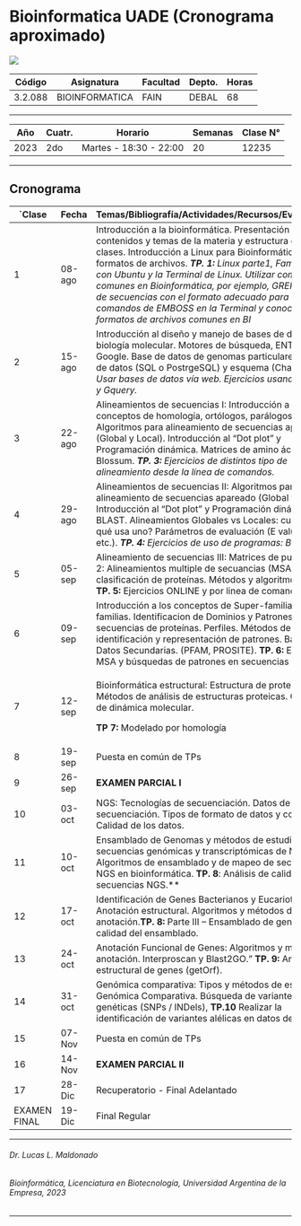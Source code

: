 # Bioinformatica UADE (Cronograma aproximado)

![](Aspose.Words.3611804b-8492-412a-89ee-72428d134868.001.png)


|**Código** |**Asignatura** |**Facultad** |**Depto.** |**Horas** |
| - | - | - | - | - |
|3\.2.088 |BIOINFORMATICA |FAIN |DEBAL |68 |

---

|**Año** |**Cuatr.** |**Horario**  |**Semanas** |**Clase N°** |
| - | - | - | - | - |
|2023 |2do |Martes - 18:30 - 22:00 |20 |12235 |

___

## **Cronograma** 

| `**Clase** | **Fecha** |**Temas/Bibliografía/Actividades/Recursos/Evaluaciones** |
| - |  -  | - |
|1 |08-ago |Introducción a la bioinformática. Presentación de los contenidos y temas de la materia y estructura de las clases. Introducción a Linux para Bioinformáticos y formatos de archivos. ***TP. 1:** Linux parte1, Familiarizarse con Ubuntu y la Terminal de Linux. Utilizar comandos comunes en Bioinformática, por ejemplo, GREP. Edición de secuencias con el formato adecuado para utilizar los comandos de EMBOSS en la Terminal y conocer formatos de archivos comunes en BI* |
|2 |15-ago |Introducción al diseño y manejo de bases de datos de biología molecular. Motores de búsqueda, ENTREZ, Google. Base de datos de genomas particulares. Bases de datos (SQL  o PostrgeSQL)  y  esquema  (Chado).  ***TP.  2:**  Usar  bases  de  datos  vía web. Ejercicios usando GenBank y Gquery.* |
|3 |22-ago |Alineamientos de secuencias I: Introducción a los conceptos de homología, ortólogos, parálogos. Algoritmos para alineamiento de secuencias apareado (Global y Local). Introducción al “Dot plot” y Programación dinámica. Matrices de amino ácidos PAM y Blossum.  ***TP.  3:**  Ejercicios  de  distintos  tipo  de  alineamiento  desde  la  línea  de comandos.* |
|4 |29-ago |Alineamientos de secuencias II: Algoritmos para alineamiento de secuencias apareado (Global  y  Local).  Introducción  al  “Dot  plot”  y  Programación  dinámica.  BLAST. Alineamientos Globales vs Locales: cuándo y por qué usa uno? Parámetros  de evaluación (E value, Score, etc.). ***TP. 4:** Ejercicios de  uso de programas: BLAST* |
|5 |05-sep |Alineamiento de secuencias III: Matrices de puntaje, parte 2: Alineamientos multiple de secuancias (MSA). Análisis y clasificación de proteínas. Métodos y algoritmos de MSA. **TP. 5:** Ejercicios ONLINE y por linea de comandos |
|6 |09-sep |Introducción  a  los  conceptos  de  Super-familias  y  sub-familias.  Identificacion  de Dominios y Patrones en secuencias de proteínas. Perfiles. Métodos de identificación y representación de patrones. Bases de Datos Secundarias. (PFAM, PROSITE). **TP. 6:** Ejercicios MSA y búsquedas de patrones en secuencias |
|7 |12-sep |<p>Bioinformática estructural: Estructura de proteínas. Métodos de análisis de estructuras proteicas. Conceptos de dinámica molecular. </p><p>**TP 7:** Modelado por homología </p>|
|8 |19-sep |Puesta en común de TPs |
|9 |26-sep |**EXAMEN PARCIAL I** |
|10 |03-oct |NGS: Tecnologías de secuenciación. Datos de secuenciación. Tipos de formato de datos y control de Calidad de los datos. |
|11 |10-oct |Ensamblado  de  Genomas  y  métodos  de  estudio  de  secuencias  genómicas  y transcriptómicas de NGS. Algoritmos de ensamblado y de mapeo de secuencias de NGS en bioinformática. **TP. 8**: Análisis de calidad en secuencias NGS.**  |
|12 |17-oct |Identificación de Genes Bacterianos y Eucariotas: Anotación estructural. Algoritmos y métodos  de  anotación.**TP.  8:**  Parte  III  –  Ensamblado  de  genomas  y  calidad  del ensamblado. |
|13 |24-oct |Anotación Funcional de Genes: Algoritmos y métodos de anotación. Interproscan y Blast2GO.” **TP. 9:** Anotación estructural de genes (getOrf). |
|14 |31-oct |Genómica  comparativa:  Tipos  y  métodos  de  estudio  en  Genómica  Comparativa. Búsqueda de variantes genéticas (SNPs / INDels), **TP.10** Realizar la identificación de variantes alélicas en datos de NGS |
|15 |07-Nov |Puesta en común de TPs |
|16 |14-Nov |**EXAMEN PARCIAL II** |
|17 |28-Dic |Recuperatorio - Final Adelantado |
|EXAMEN FINAL |19-Dic |Final Regular  |



___
   ###### *Dr. Lucas L. Maldonado*
   ###### *Bioinformática, Licenciatura en Biotecnología, Universidad Argentina de la Empresa, 2023*
___
